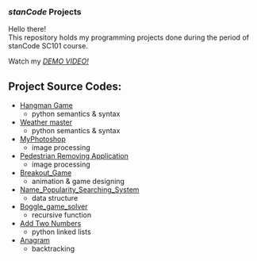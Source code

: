 ### *stanCode* Projects
Hello there!\
This repository holds my programming projects done during the period of stanCode SC101 course.

Watch my *[DEMO VIDEO!](https://www.youtube.com/playlist?app=desktop&list=PL6FWNwNPGCE56gP3lxhYPLoUbqE_unUiP)*

## Project Source Codes:
* [Hangman Game](https://github.com/SabishiSkywalker/MystanCodeProjects/blob/main/stanCode_Projects/Hangman%20Game/hangman_ext.py)
  * python semantics & syntax
* [Weather master](https://github.com/SabishiSkywalker/MystanCodeProjects/blob/main/stanCode_Projects/Weather%20Master/weather_master.py)
  * python semantics & syntax
* [MyPhotoshop](https://github.com/SabishiSkywalker/MystanCodeProjects/blob/main/stanCode_Projects/myphotoshop/best_photoshop_award.py)
  * image processing 
* [Pedestrian Removing Application](https://github.com/SabishiSkywalker/MystanCodeProjects/blob/main/stanCode_Projects/pedestrian%20removing%20application/stanCodoshop.py)
  * image processing
* [Breakout_Game](https://github.com/SabishiSkywalker/MystanCodeProjects/blob/main/stanCode_Projects/break_out_game/breakout_ext.py)
  * animation & game designing
* [Name_Popularity_Searching_System](https://github.com/SabishiSkywalker/MystanCodeProjects/blob/main/stanCode_Projects/Name_Popularity_Searching_System/babygraphics.py)
  * data structure
* [Boggle_game_solver](https://github.com/SabishiSkywalker/MystanCodeProjects/blob/main/stanCode_Projects/boggle_game_solver/boggle.py)
  * recursive function
* [Add Two Numbers](https://github.com/SabishiSkywalker/MystanCodeProjects/blob/main/stanCode_Projects/Add%20Two%20Numbers/add2.py)
  * python linked lists 
* [Anagram](https://github.com/SabishiSkywalker/MystanCodeProjects/blob/main/stanCode_Projects/anagram/anagram.py)
  * backtracking 

   
